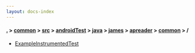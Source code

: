 ```yaml
---
layout: docs-index
---
```

#### [.](./../../../../../../../index) > [common](./../../../../../../index) > [src](./../../../../../index) > [androidTest](./../../../../index) > [java](./../../../index) > [james](./../../index) > [apreader](./../index) > [common](./index) > **/**

- [ExampleInstrumentedTest](ExampleInstrumentedTest)
